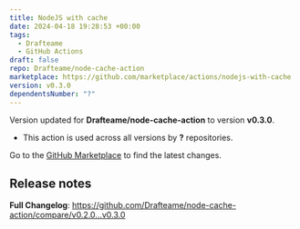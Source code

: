 ```yaml
---
title: NodeJS with cache
date: 2024-04-18 19:28:53 +00:00
tags:
  - Drafteame
  - GitHub Actions
draft: false
repo: Drafteame/node-cache-action
marketplace: https://github.com/marketplace/actions/nodejs-with-cache
version: v0.3.0
dependentsNumber: "?"
---
```



Version updated for **Drafteame/node-cache-action** to version **v0.3.0**.
- This action is used across all versions by **?** repositories.

Go to the [GitHub Marketplace](https://github.com/marketplace/actions/nodejs-with-cache) to find the latest changes.

## Release notes

**Full Changelog**: https://github.com/Drafteame/node-cache-action/compare/v0.2.0...v0.3.0
